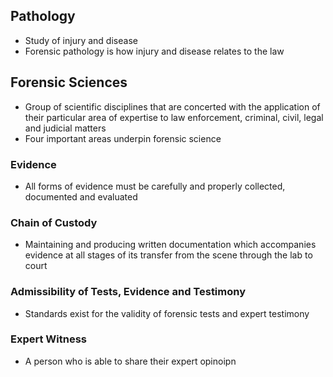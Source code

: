 ## Pathology
- Study of injury and disease
- Forensic pathology is how injury and disease relates to the law

## Forensic Sciences
- Group of scientific disciplines that are concerted with the application of their particular area of expertise to law enforcement, criminal, civil, legal and judicial matters
- Four important areas underpin forensic science

### Evidence
- All forms of evidence must be carefully and properly collected, documented and evaluated

### Chain of Custody
- Maintaining and producing written documentation which accompanies evidence at all stages of its transfer from the scene through the lab to court

### Admissibility of Tests, Evidence and Testimony
- Standards exist for the validity of forensic tests and expert testimony

### Expert Witness
- A person who is able to share their expert opinoipn